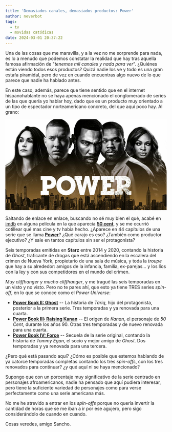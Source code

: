 ```yaml
---
title: 'Demasiados canales, demasiados productos: Power'
author: neverbot
tags:
  - tv
  - movidas catódicas
date: 2024-03-01 20:37:22
---
```



Una de las cosas que me maravilla, y a la vez no me sorprende para nada, es lo a menudo que podemos constatar la realidad que hay tras aquella famosa afirmación de "*tenemos mil canales y nada para ver*". ¿Quiénes están viendo todos esos productos? Quizá nadie los ve y todo es una gran estafa piramidal, pero de vez en cuando encuentras algo nuevo de lo que parece que nadie ha hablado antes.

En este caso, además, parece que tiene sentido que en el internet hispanohablante no se haya apenas mencionado el conglomerado de series de las que quería yo hablar hoy, dado que es un producto muy orientado a un tipo de espectador norteamericano concreto, del que aquí poco hay. Al grano:

![power](./demasiados-canales-demasiados-productos-power/power.jpg)

Saltando de enlace en enlace, buscando no sé muy bien el qué, acabé en [imdb](https://www.imdb.com/) en alguna película en la que aparecía [**50 cent**](https://en.wikipedia.org/wiki/50_Cent), y se me ocurrió cotillear qué mas cine y tv había hecho. ¿Aparece en 44 capítulos de una serie que se llama [**Power**](https://en.wikipedia.org/wiki/Power_(TV_series))? ¿Qué carajo es eso? ¿También como productor ejecutivo? ¿Y sale en tantos capítulos sin ser el protagonista?

Seis temporadas emitidas en **Starz** entre 2014 y 2020, contando la historia de *Ghost*, traficante de drogas que está ascendiendo en la escalera del crimen de Nueva York, propietario de una sala de música, y toda la *troupe* que hay a su alrededor: amigos de la infancia, familia, ex-parejas... y los líos con la ley y con sus competidores en el mundo del crimen.

*Muy cliffhanger y mucho cliffhanger*, y me tragué las seis temporadas en un visto y no visto. Pero no te pares ahí, que esto ya tiene TRES series *spin-off*, en lo que se conoce como el *Power Universe*:

- [**Power Book II: Ghost**](https://en.wikipedia.org/wiki/Power_Book_II:_Ghost) -- La historia de *Tariq*, hijo del protagonista, posterior a la primera serie. Tres temporadas y ya renovada para una cuarta.
- [**Power Book III: Raising Kanan**](https://en.wikipedia.org/wiki/Power_Book_III:_Raising_Kanan) -- El origen de *Kanan*, el personaje de *50 Cent*, durante los años 90. Otras tres temporadas y de nuevo renovada para una cuarta.
- [**Power Book IV: Force**](https://en.wikipedia.org/wiki/Power_Book_IV:_Force) -- Secuela de la serie original, contando la historia de *Tommy Egan*, el socio y mejor amigo de *Ghost*. Dos temporadas y ya renovada para una tercera.

¿Pero qué está pasando aquí? ¿Cómo es posible que estemos hablando de ya catorce temporadas completas contando los tres *spin-offs*, con los tres renovados para continuar? ¿y qué aquí ni se haya mencionado?

Supongo que con un porcentaje muy significativo de la serie centrado en personajes afroamericanos, nadie ha pensado que aquí pudiera interesar, pero tiene la suficiente variedad de personajes como para verse perfectamente como una serie americana más.

No me he atrevido a entrar en los *spin-offs* porque no quería invertir la cantidad de horas que se me iban a ir por ese agujero, pero sigo considerándolo de cuando en cuando.

Cosas veredes, amigo Sancho.

